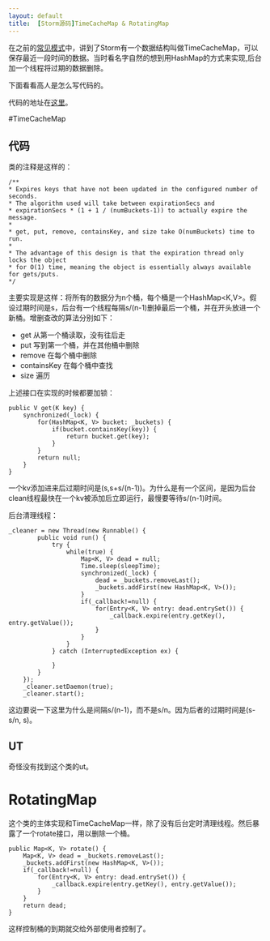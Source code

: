 ```yaml
---
layout: default
title:  [Storm源码]TimeCacheMap & RotatingMap
---
```


在之前的[常见模式](/storm-docs/common-patterns)中，讲到了Storm有一个数据结构叫做TimeCacheMap，可以保存最近一段时间的数据。当时看名字自然的想到用HashMap的方式来实现,后台加一个线程将过期的数据删除。

下面看看高人是怎么写代码的。

代码的地址在[这里](https://github.com/apache/incubator-storm/blob/master/storm-core/src/jvm/backtype/storm/utils/TimeCacheMap.java)。


#TimeCacheMap

## 代码
类的注释是这样的：

    /**
    * Expires keys that have not been updated in the configured number of seconds.
    * The algorithm used will take between expirationSecs and
    * expirationSecs * (1 + 1 / (numBuckets-1)) to actually expire the message.
    *
    * get, put, remove, containsKey, and size take O(numBuckets) time to run.
    *
    * The advantage of this design is that the expiration thread only locks the object
    * for O(1) time, meaning the object is essentially always available for gets/puts.
    */

主要实现是这样：将所有的数据分为n个桶，每个桶是一个HashMap<K,V>。假设过期时间是s，后台有一个线程每隔s/(n-1)删掉最后一个桶，并在开头放进一个新桶。增删查改的算法分别如下：

+ get 从第一个桶读取，没有往后走
+ put 写到第一个桶，并在其他桶中删除
+ remove 在每个桶中删除
+ containsKey 在每个桶中查找
+ size 遍历

上述接口在实现的时候都要加锁：

    public V get(K key) {
        synchronized(_lock) {
            for(HashMap<K, V> bucket: _buckets) {
                if(bucket.containsKey(key)) {
                    return bucket.get(key);
                }
            }
            return null;
        }
    }


一个kv添加进来后过期时间是(s,s+s/(n-1))。为什么是有一个区间，是因为后台clean线程最快在一个kv被添加后立即运行，最慢要等待s/(n-1)时间。

后台清理线程：

    _cleaner = new Thread(new Runnable() {
            public void run() {
                try {
                    while(true) {
                        Map<K, V> dead = null;
                        Time.sleep(sleepTime);
                        synchronized(_lock) {
                            dead = _buckets.removeLast();
                            _buckets.addFirst(new HashMap<K, V>());
                        }
                        if(_callback!=null) {
                            for(Entry<K, V> entry: dead.entrySet()) {
                                _callback.expire(entry.getKey(), entry.getValue());
                            }
                        }
                    }
                } catch (InterruptedException ex) {

                }
            }
        });
        _cleaner.setDaemon(true);
        _cleaner.start();


这边要说一下这里为什么是间隔s/(n-1)，而不是s/n。因为后者的过期时间是(s-s/n, s)。

## UT

奇怪没有找到这个类的ut。

# RotatingMap

这个类的主体实现和TimeCacheMap一样，除了没有后台定时清理线程。然后暴露了一个rotate接口，用以删除一个桶。

    public Map<K, V> rotate() {
        Map<K, V> dead = _buckets.removeLast();
        _buckets.addFirst(new HashMap<K, V>());
        if(_callback!=null) {
            for(Entry<K, V> entry: dead.entrySet()) {
                _callback.expire(entry.getKey(), entry.getValue());
            }
        }
        return dead;
    }

这样控制桶的到期就交给外部使用者控制了。